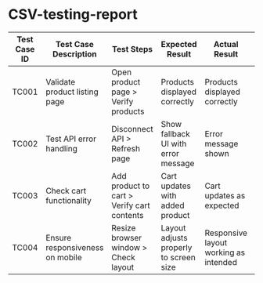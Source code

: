 # CSV-testing-report

 <thead>
  <table>
            <tr>
                <th>Test Case ID</th>
                <th>Test Case Description</th>
                <th>Test Steps</th>
                <th>Expected Result</th>
                <th>Actual Result</th>
                <th>Status</th>
                <th>Assigned To</th>
                <th>Remarks</th>
            </tr>
        </thead>
        <tbody>
            <tr>
                <td>TC001</td>
                <td>Validate product listing page</td>
                <td>Open product page > Verify products</td>
                <td>Products displayed correctly</td>
                <td>Products displayed correctly</td>
                <td>Passed</td>
                <td>Low</td>
                <td>No issues found</td>
            </tr>
            <tr>
                <td>TC002</td>
                <td>Test API error handling</td>
                <td>Disconnect API > Refresh page</td>
                <td>Show fallback UI with error message</td>
                <td>Error message shown</td>
                <td>Passed</td>
                <td>Medium</td>
                <td>Handled gracefully</td>
            </tr>
            <tr>
                <td>TC003</td>
                <td>Check cart functionality</td>
                <td>Add product to cart > Verify cart contents</td>
                <td>Cart updates with added product</td>
                <td>Cart updates as expected</td>
                <td>Passed</td>
                <td>High</td>
                <td>Works as expected</td>
            </tr>
            <tr>
                <td>TC004</td>
                <td>Ensure responsiveness on mobile</td>
                <td>Resize browser window > Check layout</td>
                <td>Layout adjusts properly to screen size</td>
                <td>Responsive layout working as intended</td>
                <td>Passed</td>
                <td>Medium</td>
                <td>Test successful</td>
            </tr>
        </tbody>
  </table>
